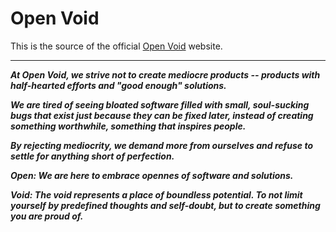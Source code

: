 # Open Void

This is the source of the official [Open Void](https://openvoid.xyz) website.

---

***At Open Void, we strive not to create mediocre products -- products with half-hearted efforts and "good enough" solutions.*** 

***We are tired of seeing bloated software filled with small, soul-sucking bugs that exist just because they can be fixed later, instead of creating something worthwhile, something that inspires people.***

***By rejecting mediocrity, we demand more from ourselves and refuse to settle for anything short of perfection.***

***Open: We are here to embrace opennes of software and solutions.***

***Void: The void represents a place of boundless potential. To not limit yourself by predefined thoughts and self-doubt, but to create something you are proud of.***

